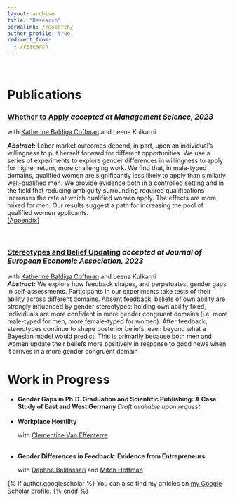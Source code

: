 ```yaml
---
layout: archive
title: "Research"
permalink: /research/
author_profile: true
redirect_from:
  - /research
---
```


<br>

# Publications

### [Whether to Apply](http://manuelacollis.github.io/files/2023_02_Whether_to_Apply.pdf) <i> accepted at Management Science, 2023 </i> <br>

with [Katherine Baldiga Coffman](https://sites.google.com/site/kbaldigacoffman/) and Leena Kulkarni <br>

<b><i>Abstract:</i></b> Labor market outcomes depend, in part, upon an individual’s willingness to put herself forward for different opportunities. We use a series of experiments to explore gender differences in willingness to apply for higher return, more challenging work. We find that, in male-typed domains, qualified women are significantly less likely to apply than similarly well-qualified men. We provide evidence both in a controlled setting and in the field that reducing ambiguity surrounding required qualifications increases the rate at which qualified women apply. The effects are more mixed for men. Our results suggest a path for increasing the pool of qualified women applicants.
<br>
[[Appendix]](http://manuelacollis.github.io/files/2023_02_Whether_to_Apply_appendix.pdf)

<br>

### [Stereotypes and Belief Updating](http://manuelacollis.github.io/files/2021_01_Stereotypes_and_Belief_Updating.pdf) <i> accepted at Journal of European Economic Association, 2023 </i> <br>
with [Katherine Baldiga Coffman](https://sites.google.com/site/kbaldigacoffman/) and Leena Kulkarni <br>
<b><i>Abstract:</i></b> We explore how feedback shapes, and perpetuates, gender gaps in self-assessments. Participants 
in our experiments take tests of their ability across different domains. Absent feedback, beliefs of own 
ability are strongly influenced by gender stereotypes: holding own ability fixed, individuals are more 
confident in more gender congruent domains (i.e. more male-typed for men, more female-typed for 
women). After feedback, stereotypes continue to shape posterior beliefs, even beyond what a Bayesian 
model would predict. This is primarily because both men and women update their beliefs more positively 
in response to good news when it arrives in a more gender congruent domain



# Work in Progress


<ul>
  <li><b>Gender Gaps in Ph.D. Graduation and Scientific Publishing: A Case Study of East and West Germany </b>
 <i>Draft available upon request</i></li> <br>
  <li><b> Workplace Hostility </b> <br>


with [Clementine Van Effenterre](https://sites.google.com/site/vaneffenterreclementine/home)
</li> <br>
  <li><b>Gender Differences in Feedback: Evidence from Entrepreneurs</b> <br>

 
with [Daphné Baldassari](https://www.daphnebaldassari.com/) and [Mitch Hoffman](https://sites.google.com/site/mhoffman2)</li>
</ul>


[//]: # (<b>Gender Gaps in Ph.D. Graduation and Scientific Publishing: A Case Study of East and West Germany </b>)

[//]: # ()
[//]: # (### <b> Workplace Hostility </b> <br>)

[//]: # (with [Clementine Van Effenterre]&#40;https://sites.google.com/site/vaneffenterreclementine/home&#41;)

[//]: # ()


{% if author.googlescholar %}
  You can also find my articles on <u><a href="{{author.googlescholar}}">my Google Scholar profile</a>.</u>
{% endif %}
